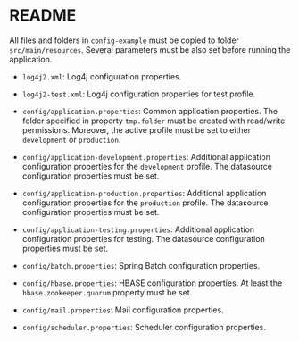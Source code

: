 # README

All files and folders in `config-example` must be copied to folder `src/main/resources`. Several parameters must be also set before running the application.

* `log4j2.xml`: Log4j configuration properties.

* `log4j2-test.xml`: Log4j configuration properties for test profile.

* `config/application.properties`: Common application properties. The folder specified in property `tmp.folder` must be created with read/write permissions. Moreover, the active profile must be set to either `development` or `production`.

* `config/application-development.properties`: Additional application configuration properties for the `development` profile. The datasource configuration properties must be set.

* `config/application-production.properties`: Additional application configuration properties for the `production` profile. The datasource configuration properties must be set.

* `config/application-testing.properties`: Additional application configuration properties for testing. The datasource configuration properties must be set.

* `config/batch.properties`: Spring Batch configuration properties.

* `config/hbase.properties`: HBASE configuration properties. At least the `hbase.zookeeper.quorum` property must be set.

* `config/mail.properties`: Mail configuration properties.

* `config/scheduler.properties`: Scheduler configuration properties.
